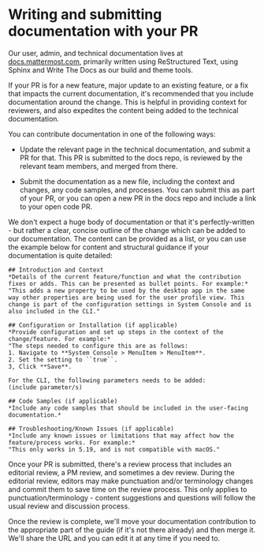 # Writing and submitting documentation with your PR

Our user, admin, and technical documentation lives at [docs.mattermost.com](https://docs.mattermost.com), primarily written using ReStructured Text, using Sphinx and Write The Docs as our build and theme tools. 

If your PR is for a new feature, major update to an existing feature, or a fix that impacts the current documentation, it's recommended that you include documentation around the change. This is helpful in providing context for reviewers, and also expedites the content being added to the technical documentation. 

You can contribute documentation in one of the following ways: 

* Update the relevant page in the technical documentation, and submit a PR for that. This PR is submitted to the docs repo, is reviewed by the relevant team members, and merged from there. 

* Submit the documentation as a new file, including the context and changes, any code samples, and processes. You can submit this as part of your PR, or you can open a new PR in the docs repo and include a link to your open code PR. 

We don't expect a huge body of documentation or that it's perfectly-written - but rather a clear, concise outline of the change which can be added to our documentation. The content can be provided as a list, or you can use the example below for content and structural guidance if your documentation is quite detailed:

```
## Introduction and Context
*Details of the current feature/function and what the contribution fixes or adds. This can be presented as bullet points. For example:*
"This adds a new property to be used by the desktop app in the same way other properties are being used for the user profile view. This change is part of the configuration settings in System Console and is also included in the CLI."

## Configuration or Installation (if applicable)
*Provide configuration and set up steps in the context of the change/feature. For example:*
"The steps needed to configure this are as follows: 
1. Navigate to **System Console > MenuItem > MenuItem**.
2. Set the setting to ``true``. 
3, Click **Save**.

For the CLI, the following parameters needs to be added: 
(include parameter/s)

## Code Samples (if applicable)
*Include any code samples that should be included in the user-facing documentation.*

## Troubleshooting/Known Issues (if applicable)
*Include any known issues or limitations that may affect how the feature/process works. For example:*
"This only works in 5.19, and is not compatible with macOS."
```

Once your PR is submitted, there's a review process that includes an editorial review, a PM review, and sometimes a dev review. During the editorial review, editors may make punctuation and/or terminology changes and commit them to save time on the review process. This only applies to punctuation/terminology - content suggestions and questions will follow the usual review and discussion process.

Once the review is complete, we'll move your documentation contribution to the appropriate part of the guide (if it's not there already) and then merge it. We'll share the URL and you can edit it at any time if you need to.
